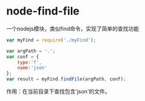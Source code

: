 node-find-file
====

一个nodejs模块，类似find命令，实现了简单的查找功能

```js
var myFind = require('./myFind');

var argPath = '.';
var conf = {
    type:'f',
    name:'json'
};
var result = myFind.findFile(argPath, conf);
```
作用：在当前目录下查找包含'json'的文件。
